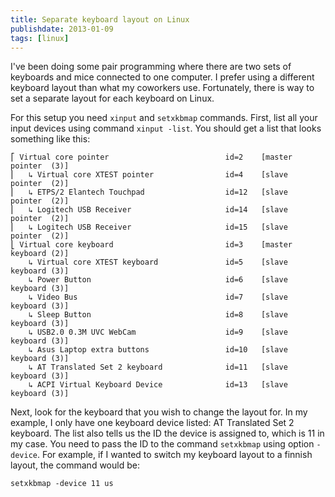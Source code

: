 ```yaml
---
title: Separate keyboard layout on Linux
publishdate: 2013-01-09
tags: [linux]
---
```


I've been doing some pair programming where there are two sets of
keyboards and mice connected to one computer. I prefer using a different
keyboard layout than what my coworkers use. Fortunately, there is way to
set a separate layout for each keyboard on Linux.

<!--more-->

For this setup you need `xinput` and `setxkbmap` commands.
First, list all your input devices using command `xinput -list`.
You should get a list that looks something like this:

    ⎡ Virtual core pointer                          id=2    [master pointer  (3)]
    ⎜   ↳ Virtual core XTEST pointer                id=4    [slave  pointer  (2)]
    ⎜   ↳ ETPS/2 Elantech Touchpad                  id=12   [slave  pointer  (2)]
    ⎜   ↳ Logitech USB Receiver                     id=14   [slave  pointer  (2)]
    ⎜   ↳ Logitech USB Receiver                     id=15   [slave  pointer  (2)]
    ⎣ Virtual core keyboard                         id=3    [master keyboard (2)]
        ↳ Virtual core XTEST keyboard               id=5    [slave  keyboard (3)]
        ↳ Power Button                              id=6    [slave  keyboard (3)]
        ↳ Video Bus                                 id=7    [slave  keyboard (3)]
        ↳ Sleep Button                              id=8    [slave  keyboard (3)]
        ↳ USB2.0 0.3M UVC WebCam                    id=9    [slave  keyboard (3)]
        ↳ Asus Laptop extra buttons                 id=10   [slave  keyboard (3)]
        ↳ AT Translated Set 2 keyboard              id=11   [slave  keyboard (3)]
        ↳ ACPI Virtual Keyboard Device              id=13   [slave  keyboard (3)]

Next, look for the keyboard that you wish to change the layout for. In
my example, I only have one keyboard device listed: AT Translated Set 2
keyboard. The list also tells us the ID the device is assigned to, which
is 11 in my case. You need to pass the ID to the command `setxkbmap`
using option `-device`. For example, if I wanted to switch my keyboard
layout to a finnish layout, the command would be:

    setxkbmap -device 11 us

